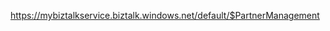 <Token xmlns:xlink="http://www.w3.org/1999/xlink"><codeInline xmlns="http://ddue.schemas.microsoft.com/authoring/2003/5">https://mybiztalkservice.biztalk.windows.net/default/$PartnerManagement</codeInline></Token>